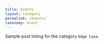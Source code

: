 ```yaml
---
title: Events
layout: category
permalink: /events/
taxonomy: event
---
```


Sample post listing for the category `Edge Case`.
